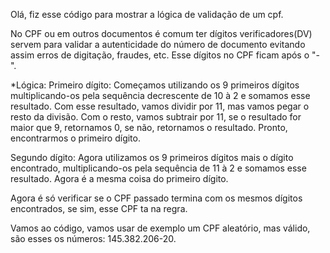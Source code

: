 Olá, fiz esse código para mostrar a lógica de validação de um cpf.

No CPF ou em outros documentos é comum ter dígitos verificadores(DV) servem para validar a autenticidade do número de documento evitando assim erros de digitação, fraudes, etc. Esse dígitos no CPF ficam após o "-".

*Lógica:
Primeiro dígito: Começamos utilizando os 9 primeiros dígitos multiplicando-os pela sequência decrescente de 10 à 2 e somamos esse resultado. Com esse resultado, vamos dividir por 11, mas vamos pegar o resto da divisão. Com o resto, vamos subtrair por 11, se o resultado for maior que 9, retornamos 0, se não, retornamos o resultado. Pronto, encontrarmos o primeiro dígito.

Segundo dígito: Agora utilizamos os 9 primeiros dígitos mais o dígito encontrado, multiplicando-os pela sequência de 11 à 2 e somamos esse resultado. Agora é a mesma coisa do primeiro dígito. 

Agora é só verificar se o CPF passado termina com os mesmos dígitos encontrados, se sim, esse CPF ta na regra. 

Vamos ao código, vamos usar de exemplo um CPF aleatório, mas válido, 
são esses os números: 145.382.206-20.
